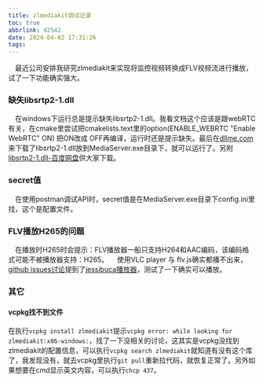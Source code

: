 ```yaml
---
title: zlmediakit调试记录
toc: true
abbrlink: 42542
date: 2024-04-02 17:31:26
tags:
---
```


&emsp;最近公司安排我研究zlmediakit来实现将监控视频转换成FLV视频流进行播放，试了一下功能确实强大。

### 缺失libsrtp2-1.dll
&emsp;在windows下运行总是提示缺失libsrtp2-1.dll。我看文档这个应该是跟webRTC有关，在cmake里尝试把cmakelists.text里的option(ENABLE_WEBRTC "Enable WebRTC" ON) 把ON改成 OFF再编译，运行时还是提示缺失。最后在[dllme.com](https://www.dllme.com/)来下载了libsrtp2-1.dll放到MediaServer.exe目录下，就可以运行了。另附[libsrtp2-1.dll-百度网盘](https://pan.baidu.com/s/1uoLsN_bVfPxF2IS-xa6PYQ?pwd=uk3g)供大家下载。

### secret值
&emsp;在使用postman调试API时，secret值是在MediaServer.exe目录下config.ini里找，这个是配置文件。

### FLV播放H265的问题
&emsp;在播放时H265时会提示：FLV播放器一船只支持H264和AAC编码，该编码格式可能不被播放器支持：H265。
&emsp;使用VLC player 与 flv.js确实都播不出来，[github issues讨论](https://github.com/ZLMediaKit/ZLMediaKit/issues/364)提到了[jessibuca播放器](https://jessibuca.com/)，测试了一下确实可以播放。


### 其它
#### vcpkg找不到文件
在执行`vcpkg install zlmediakit`提示`vcpkg error: while looking for zlmediakit:x86-windows:`，找了一下没相关的讨论，这其实是vcpkg没找到zlmediakit的配置信息，可以执行`vcpkg search zlmediakit`就知道有没有这个库了，我发现没有，就去vcpkg里执行`git pull`重新拉代码，就恢复正常了。另外如果想要在cmd显示英文内容，可以执行`chcp 437`。

